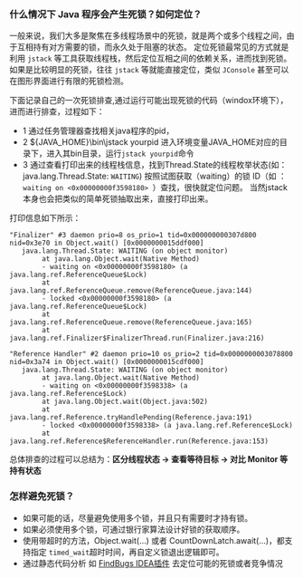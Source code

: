 ### 什么情况下 Java 程序会产生死锁？如何定位？


一般来说，我们大多是聚焦在多线程场景中的死锁，就是两个或多个线程之间，由于互相持有对方需要的锁，而永久处于阻塞的状态。
定位死锁最常见的方式就是利用 `jstack` 等工具获取线程栈，然后定位互相之间的依赖关系，进而找到死锁。
如果是比较明显的死锁，往往 `jstack` 等就能直接定位，类似 `JConsole` 甚至可以在图形界面进行有限的死锁检测。

下面记录自己的一次死锁排查,通过运行可能出现死锁的代码（windox环境下），进而进行排查，过程如下：

* 1 通过任务管理器查找相关java程序的pid，
* 2 ${JAVA_HOME}\bin\jstack  yourpid  进入环境变量JAVA_HOME对应的目录下，进入其bin目录，运行`jstack yourpid`命令
* 3 通过查看打印出来的线程栈信息，找到Thread.State的线程枚举状态(如：java.lang.Thread.State: `WAITING`)
按照试图获取（waiting）的锁 ID（如 ：`waiting on <0x00000000f3598180> `）查找，很快就定位问题。 当然jstack 本身也会把类似的简单死锁抽取出来，直接打印出来。

打印信息如下所示：
```
"Finalizer" #3 daemon prio=8 os_prio=1 tid=0x000000000307d800 nid=0x3e70 in Object.wait() [0x0000000015ddf000]
   java.lang.Thread.State: WAITING (on object monitor)
        at java.lang.Object.wait(Native Method)
        - waiting on <0x00000000f3598180> (a java.lang.ref.ReferenceQueue$Lock)
        at java.lang.ref.ReferenceQueue.remove(ReferenceQueue.java:144)
        - locked <0x00000000f3598180> (a java.lang.ref.ReferenceQueue$Lock)
        at java.lang.ref.ReferenceQueue.remove(ReferenceQueue.java:165)
        at java.lang.ref.Finalizer$FinalizerThread.run(Finalizer.java:216)

"Reference Handler" #2 daemon prio=10 os_prio=2 tid=0x0000000003078800 nid=0x3a74 in Object.wait() [0x0000000015cdf000]
   java.lang.Thread.State: WAITING (on object monitor)
        at java.lang.Object.wait(Native Method)
        - waiting on <0x00000000f3598338> (a java.lang.ref.Reference$Lock)
        at java.lang.Object.wait(Object.java:502)
        at java.lang.ref.Reference.tryHandlePending(Reference.java:191)
        - locked <0x00000000f3598338> (a java.lang.ref.Reference$Lock)
        at java.lang.ref.Reference$ReferenceHandler.run(Reference.java:153)
```
总体排查的过程可以总结为：**区分线程状态 -> 查看等待目标 -> 对比 Monitor 等持有状态**


### 怎样避免死锁？
* 如果可能的话，尽量避免使用多个锁，并且只有需要时才持有锁。
* 如果必须使用多个锁，可通过银行家算法设计好锁的获取顺序。
* 使用带超时的方法，Object.wait(…) 或者 CountDownLatch.await(…)，都支持指定 `timed_wait`超时时间，再自定义锁退出逻辑即可。
* 通过静态代码分析 如 [FindBugs IDEA插件](https://plugins.jetbrains.com/plugin/3847-findbugs-idea) 去定位可能的死锁或者竞争情况




